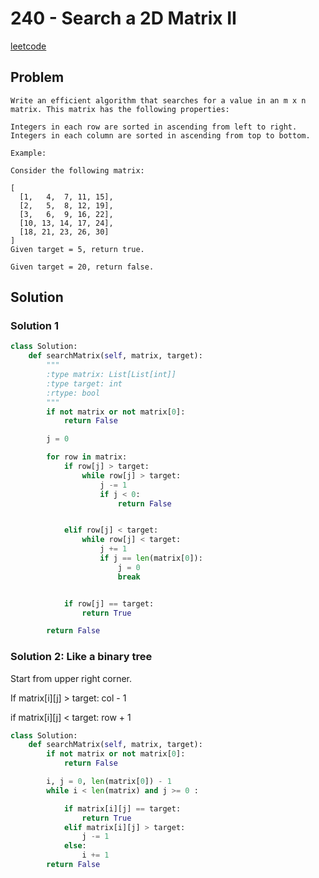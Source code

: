 # 240 - Search a 2D Matrix II

[leetcode](https://leetcode.com/problems/search-a-2d-matrix-ii/)

## Problem

    Write an efficient algorithm that searches for a value in an m x n matrix. This matrix has the following properties:
    
    Integers in each row are sorted in ascending from left to right.
    Integers in each column are sorted in ascending from top to bottom.
    
    Example:
    
    Consider the following matrix:
    
    [
      [1,   4,  7, 11, 15],
      [2,   5,  8, 12, 19],
      [3,   6,  9, 16, 22],
      [10, 13, 14, 17, 24],
      [18, 21, 23, 26, 30]
    ]
    Given target = 5, return true.
    
    Given target = 20, return false.

## Solution

### Solution 1

```python
class Solution:
    def searchMatrix(self, matrix, target):
        """
        :type matrix: List[List[int]]
        :type target: int
        :rtype: bool
        """
        if not matrix or not matrix[0]:
            return False

        j = 0

        for row in matrix:
            if row[j] > target:
                while row[j] > target:
                    j -= 1
                    if j < 0:
                        return False


            elif row[j] < target:
                while row[j] < target:
                    j += 1
                    if j == len(matrix[0]):
                        j = 0
                        break


            if row[j] == target:
                return True

        return False
```

### Solution 2: Like a binary tree

Start from upper right corner.

If matrix[i][j] > target: col - 1

if matrix[i][j] < target: row + 1

```python
class Solution:
    def searchMatrix(self, matrix, target):
        if not matrix or not matrix[0]:
            return False

        i, j = 0, len(matrix[0]) - 1
        while i < len(matrix) and j >= 0 :

            if matrix[i][j] == target:
                return True
            elif matrix[i][j] > target:
                j -= 1
            else:
                i += 1
        return False
```
